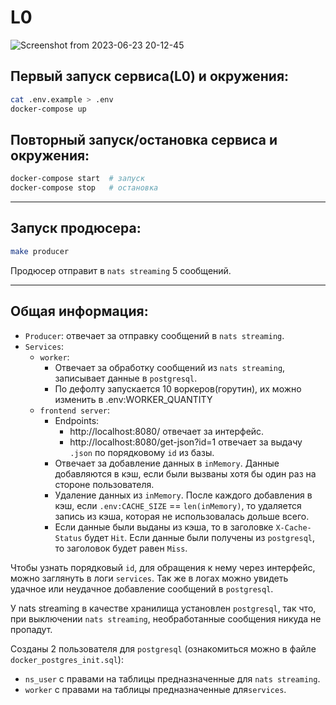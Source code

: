 # L0
![Screenshot from 2023-06-23 20-12-45](https://github.com/onorridg/L0/assets/83474704/b1fa246d-d3a7-4893-a164-f7df6e009a8f)



## Первый запуск сервиса(L0) и окружения:
```bash
cat .env.example > .env
docker-compose up
```
## Повторный запуск/остановка сервиса и окружения:
```bash
docker-compose start  # запуск
docker-compose stop   # остановка
```
---
## Запуск продюсера:
```bash
make producer
```
Продюсер отправит в `nats streaming` 5 сообщений.

--- 
## Общая информация:
- `Producer`: отвечает за отправку сообщений в `nats streaming`.
- `Services`:
    - `worker`: 
      - Отвечает за обработку сообщений из `nats streaming`, записывает данные в `postgresql`.
      - По дефолту запускается 10 воркеров(горутин), их можно изменить в .env:WORKER_QUANTITY
    - `frontend server`: 
        - Endpoints:
            - http://localhost:8080/ отвечает за интерфейс.
            - http://localhost:8080/get-json?id=1 отвечает за выдачу `.json` по порядковому `id` из базы.
        - Отвечает за добавление данных в `inMemory`. Данные добавляются в кэш, если были вызваны хотя бы один раз на стороне пользователя.
        - Удаление данных из `inMemory`. После каждого добавления в кэш, если `.env:CACHE_SIZE` == `len(inMemory)`, то удаляется запись из кэша, которая не использовалась дольше всего.
        - Если данные были выданы из кэша, то в заголовке `X-Cache-Status` будет `Hit`. Если данные были получены из `postgresql`, то заголовок будет равен `Miss`.       

Чтобы узнать порядковый `id`, для обращения к нему через интерфейс, можно заглянуть в логи `services`. Так же в логах можно увидеть удачное или неудачное добавление сообщений в `postgresql`.

У nats streaming в качестве хранилища установлен `postgresql`, так что, при выключении `nats streaming`, необработанные сообщения никуда не пропадут.

Созданы 2 пользователя для `postgresql` (ознакомиться можно в файле `docker_postgres_init.sql`):
- `ns_user` с правами на таблицы предназначенные для `nats streaming`. 
- `worker` c правами на таблицы предназначенные для`services`. 
